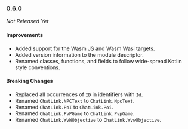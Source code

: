 ### 0.6.0

_Not Released Yet_

#### Improvements

- Added support for the Wasm JS and Wasm Wasi targets.
- Added version information to the module descriptor.
- Renamed classes, functions, and fields to follow wide-spread Kotlin style
  conventions.

#### Breaking Changes

- Replaced all occurrences of `ID` in identifiers with `Id`.
- Renamed `ChatLink.NPCText` to `ChatLink.NpcText`.
- Renamed `ChatLink.PoI` to `ChatLink.Poi`.
- Renamed `ChatLink.PvPGame` to `ChatLink.PvpGame`.
- Renamed `ChatLink.WvWObjective` to `ChatLink.WvwObjective`.